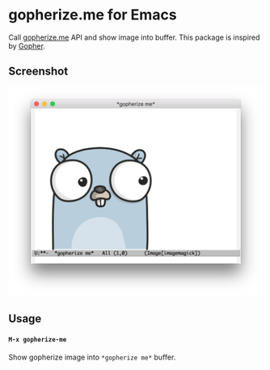 # gopherize.me for Emacs

Call [gopherize.me](https://gopherize.me/) API and show image into buffer. This package is inspired by [Gopher](https://github.com/taxpon/gopher).

## Screenshot

![gopherize](image/gopherize-me.png)


## Usage

#### `M-x gopherize-me`

Show gopherize image into `*gopherize me*` buffer.
